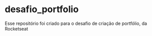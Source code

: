 # desafio_portfolio
Esse repositório foi criado para o desafio de criação de portfólio, da Rocketseat

